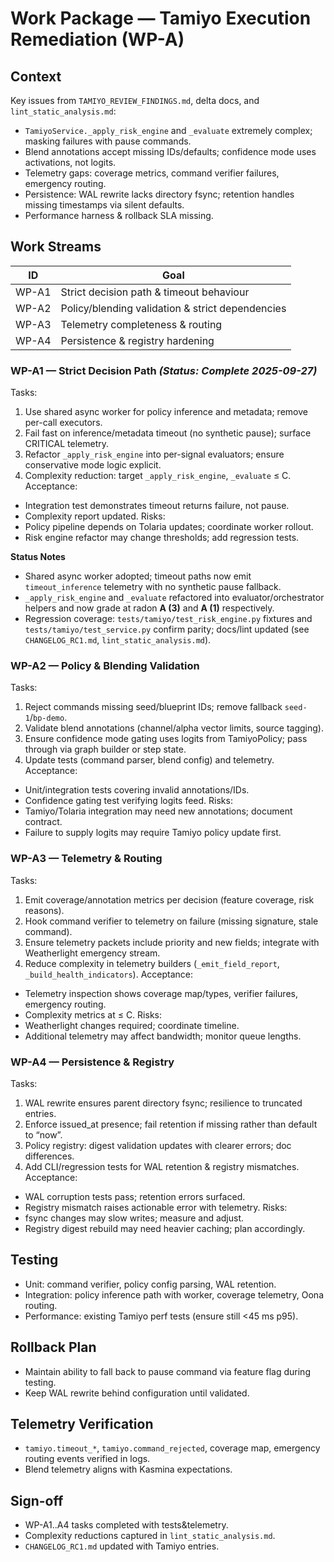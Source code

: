# Work Package — Tamiyo Execution Remediation (WP-A)

## Context
Key issues from `TAMIYO_REVIEW_FINDINGS.md`, delta docs, and `lint_static_analysis.md`:
- `TamiyoService._apply_risk_engine` and `_evaluate` extremely complex; masking failures with pause commands.
- Blend annotations accept missing IDs/defaults; confidence mode uses activations, not logits.
- Telemetry gaps: coverage metrics, command verifier failures, emergency routing.
- Persistence: WAL rewrite lacks directory fsync; retention handles missing timestamps via silent defaults.
- Performance harness & rollback SLA missing.

## Work Streams
| ID | Goal |
|----|------|
| WP-A1 | Strict decision path & timeout behaviour |
| WP-A2 | Policy/blending validation & strict dependencies |
| WP-A3 | Telemetry completeness & routing |
| WP-A4 | Persistence & registry hardening |

### WP-A1 — Strict Decision Path *(Status: Complete 2025-09-27)*
Tasks:
1. Use shared async worker for policy inference and metadata; remove per-call executors.
2. Fail fast on inference/metadata timeout (no synthetic pause); surface CRITICAL telemetry.
3. Refactor `_apply_risk_engine` into per-signal evaluators; ensure conservative mode logic explicit.
4. Complexity reduction: target `_apply_risk_engine`, `_evaluate` ≤ C.
Acceptance:
- Integration test demonstrates timeout returns failure, not pause.
- Complexity report updated.
Risks:
- Policy pipeline depends on Tolaria updates; coordinate worker rollout.
- Risk engine refactor may change thresholds; add regression tests.

**Status Notes**
- Shared async worker adopted; timeout paths now emit `timeout_inference` telemetry with no synthetic pause fallback.
- `_apply_risk_engine` and `_evaluate` refactored into evaluator/orchestrator helpers and now grade at radon **A (3)** and **A (1)** respectively.
- Regression coverage: `tests/tamiyo/test_risk_engine.py` fixtures and `tests/tamiyo/test_service.py` confirm parity; docs/lint updated (see `CHANGELOG_RC1.md`, `lint_static_analysis.md`).

### WP-A2 — Policy & Blending Validation
Tasks:
1. Reject commands missing seed/blueprint IDs; remove fallback `seed-1`/`bp-demo`.
2. Validate blend annotations (channel/alpha vector limits, source tagging).
3. Ensure confidence mode gating uses logits from TamiyoPolicy; pass through via graph builder or step state.
4. Update tests (command parser, blend config) and telemetry.
Acceptance:
- Unit/integration tests covering invalid annotations/IDs.
- Confidence gating test verifying logits feed.
Risks:
- Tamiyo/Tolaria integration may need new annotations; document contract.
- Failure to supply logits may require Tamiyo policy update first.

### WP-A3 — Telemetry & Routing
Tasks:
1. Emit coverage/annotation metrics per decision (feature coverage, risk reasons).
2. Hook command verifier to telemetry on failure (missing signature, stale command).
3. Ensure telemetry packets include priority and new fields; integrate with Weatherlight emergency stream.
4. Reduce complexity in telemetry builders (`_emit_field_report`, `_build_health_indicators`).
Acceptance:
- Telemetry inspection shows coverage map/types, verifier failures, emergency routing.
- Complexity metrics at ≤ C.
Risks:
- Weatherlight changes required; coordinate timeline.
- Additional telemetry may affect bandwidth; monitor queue lengths.

### WP-A4 — Persistence & Registry
Tasks:
1. WAL rewrite ensures parent directory fsync; resilience to truncated entries.
2. Enforce issued_at presence; fail retention if missing rather than default to “now”.
3. Policy registry: digest validation updates with clearer errors; doc differences.
4. Add CLI/regression tests for WAL retention & registry mismatches.
Acceptance:
- WAL corruption tests pass; retention errors surfaced.
- Registry mismatch raises actionable error with telemetry.
Risks:
- fsync changes may slow writes; measure and adjust.
- Registry digest rebuild may need heavier caching; plan accordingly.

## Testing
- Unit: command verifier, policy config parsing, WAL retention.
- Integration: policy inference path with worker, coverage telemetry, Oona routing.
- Performance: existing Tamiyo perf tests (ensure still <45 ms p95).

## Rollback Plan
- Maintain ability to fall back to pause command via feature flag during testing.
- Keep WAL rewrite behind configuration until validated.

## Telemetry Verification
- `tamiyo.timeout_*`, `tamiyo.command_rejected`, coverage map, emergency routing events verified in logs.
- Blend telemetry aligns with Kasmina expectations.

## Sign-off
- WP-A1..A4 tasks completed with tests&telemetry.
- Complexity reductions captured in `lint_static_analysis.md`.
- `CHANGELOG_RC1.md` updated with Tamiyo entries.
